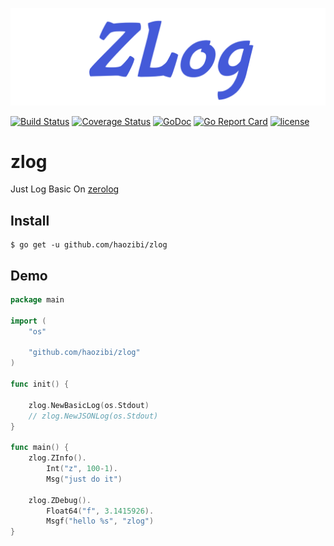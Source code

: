 ![logo](logo.png)

[![Build Status](https://travis-ci.org/haozibi/zlog.svg?branch=master)](https://travis-ci.org/haozibi/zlog) [![Coverage Status](https://coveralls.io/repos/github/haozibi/zlog/badge.svg?branch=master)](https://coveralls.io/github/haozibi/zlog?branch=master) [![GoDoc](https://godoc.org/github.com/haozibi/zlog?status.svg)](https://godoc.org/github.com/haozibi/zlog) [![Go Report Card](https://goreportcard.com/badge/github.com/haozibi/zlog)](https://goreportcard.com/report/github.com/haozibi/zlog) [![license](https://img.shields.io/github/license/haozibi/zlog.svg)](https://github.com/haozibi/zlog)

# zlog

Just Log Basic On [zerolog](https://github.com/rs/zerolog)

## Install

```shell
$ go get -u github.com/haozibi/zlog
```

## Demo

```go
package main

import (
	"os"

	"github.com/haozibi/zlog"
)

func init() {

	zlog.NewBasicLog(os.Stdout)
	// zlog.NewJSONLog(os.Stdout)
}

func main() {
	zlog.ZInfo().
		Int("z", 100-1).
		Msg("just do it")

	zlog.ZDebug().
		Float64("f", 3.1415926).
		Msgf("hello %s", "zlog")
}
```
